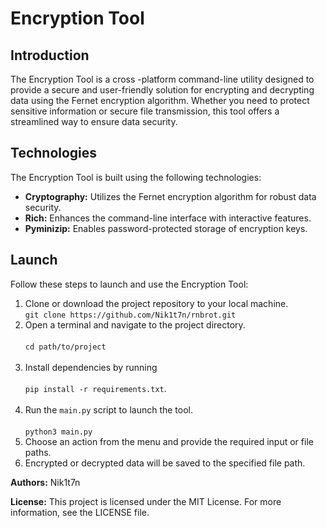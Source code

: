 <h1>Encryption Tool</h1>
<h2>Introduction</h2>
<p>The Encryption Tool is a cross -platform command-line utility designed to provide a secure and user-friendly solution for encrypting and decrypting data using the Fernet encryption algorithm. Whether you need to protect sensitive information or secure file transmission, this tool offers a streamlined way to ensure data security.</p>
<h2>Technologies</h2>
<p>The Encryption Tool is built using the following technologies:</p>
<ul>
  <li><strong>Cryptography:</strong> Utilizes the Fernet encryption algorithm for robust data security.</li>
  <li><strong>Rich:</strong> Enhances the command-line interface with interactive features.</li>
  <li><strong>Pyminizip:</strong> Enables password-protected storage of encryption keys.</li>
</ul>
<h2>Launch</h2>
<p>Follow these steps to launch and use the Encryption Tool:</p>
<ol>
  <li>Clone or download the project repository to your local machine.<br>
    <code>git clone https://github.com/Nik1t7n/rnbrot.git</code></li>
  <li>Open a terminal and navigate to the project directory.<br><br>
    <code>cd path/to/project</code></li><br>
  <li>Install dependencies by running<br><br>
    <code>pip install -r requirements.txt</code>.</li><br>
  <li>Run the <code>main.py</code> script to launch the tool.<br><br>
    <code>python3 main.py</code></li>
  <li>Choose an action from the menu and provide the required input or file paths.</li>
  <li>Encrypted or decrypted data will be saved to the specified file path.</li>
</ol>
<p><strong>Authors:</strong> Nik1t7n</p>
<p><strong>License:</strong> This project is licensed under the MIT License. For more information, see the LICENSE file.</p>
